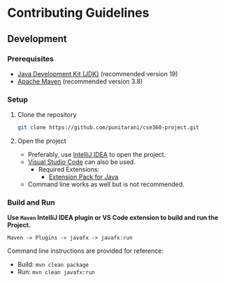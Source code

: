# Contributing Guidelines

## Development

### Prerequisites

- [Java Development Kit (JDK)](https://www.oracle.com/java/technologies/downloads/) (recommended version 19)
- [Apache Maven](https://maven.apache.org/download.cgi) (recommended version 3.8)

### Setup

1. Clone the repository

    ```bash
    git clone https://github.com/punitarani/cse360-project.git
    ```

2. Open the project
   - Preferably, use [IntelliJ IDEA](https://www.jetbrains.com/idea/) to open the project.
   - [Visual Studio Code](https://code.visualstudio.com/) can also be used.
     - Required Extensions: 
       - [Extension Pack for Java](https://marketplace.visualstudio.com/items?itemName=vscjava.vscode-java-pack)
   - Command line works as well but is not recommended.

### Build and Run

**Use `Maven` IntelliJ IDEA plugin or VS Code extension to build and run the Project.**

`Maven -> Plugins -> javafx -> javafx:run`

Command line instructions are provided for reference:

- Build: `mvn clean package`
- Run: `mvn clean javafx:run`
